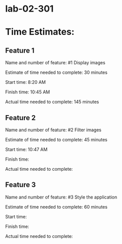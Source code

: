 # lab-02-301

# Time Estimates:

## Feature 1

Name and number of feature: #1 Display images

Estimate of time needed to complete: 30 minutes

Start time: 8:20 AM 

Finish time: 10:45 AM

Actual time needed to complete: 145 minutes

## Feature 2

Name and number of feature: #2 Filter images

Estimate of time needed to complete: 45 minutes

Start time: 10:47 AM

Finish time:

Actual time needed to complete:

## Feature 3

Name and number of feature: #3 Style the application

Estimate of time needed to complete: 60 minutes

Start time:

Finish time:

Actual time needed to complete: